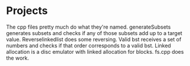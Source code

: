 # Projects
The cpp files pretty much do what they're named. generateSubsets generates subsets and checks if any of those subsets add
up to a target value. Reverselinkedlist does some reversing. Valid bst receives a set of numbers and checks if that order
corresponds to a valid bst. Linked allocation is a disc emulator with linked allocation for blocks. fs.cpp does the work.
